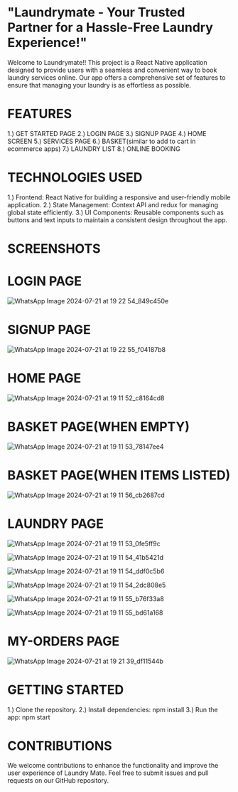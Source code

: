 # "Laundrymate - Your Trusted Partner for a Hassle-Free Laundry Experience!"
Welcome to Laundrymate!! This project is a React Native application designed to provide users with a seamless and convenient way to book laundry services online. Our app offers a comprehensive set of features to ensure that managing your laundry is as effortless as possible.

# FEATURES
1.) GET STARTED PAGE
2.) LOGIN PAGE
3.) SIGNUP PAGE
4.) HOME SCREEN
5.) SERVICES PAGE
6.) BASKET(similar to add to cart in ecommerce apps)
7.) LAUNDRY LIST
8.) ONLINE BOOKING

# TECHNOLOGIES USED
1.) Frontend: React Native for building a responsive and user-friendly mobile application.
2.) State Management: Context API and redux for managing global state efficiently.
3.) UI Components: Reusable components such as buttons and text inputs to maintain a consistent design throughout the app.

# SCREENSHOTS
# LOGIN PAGE
![WhatsApp Image 2024-07-21 at 19 22 54_849c450e](https://github.com/user-attachments/assets/5b7920e8-22d0-4102-a873-20589175c136)

# SIGNUP PAGE
![WhatsApp Image 2024-07-21 at 19 22 55_f04187b8](https://github.com/user-attachments/assets/f368b3ae-2b05-40d8-8588-df2d3b7c1e8a)

# HOME PAGE
![WhatsApp Image 2024-07-21 at 19 11 52_c8164cd8](https://github.com/user-attachments/assets/1dd936de-e0bb-4a63-a812-2df89ff38536)

# BASKET PAGE(WHEN EMPTY)
![WhatsApp Image 2024-07-21 at 19 11 53_78147ee4](https://github.com/user-attachments/assets/b63eb3d0-b2b6-4ad7-872a-31569f35df81)

# BASKET PAGE(WHEN ITEMS LISTED)
![WhatsApp Image 2024-07-21 at 19 11 56_cb2687cd](https://github.com/user-attachments/assets/79978fa2-63b7-4e3c-a5bd-d50291df3f32)


# LAUNDRY PAGE
![WhatsApp Image 2024-07-21 at 19 11 53_0fe5ff9c](https://github.com/user-attachments/assets/d9987ba1-fed6-4eae-8476-e5aa66a82ece)

![WhatsApp Image 2024-07-21 at 19 11 54_41b5421d](https://github.com/user-attachments/assets/755eb9ef-5651-4286-bc44-d2aeaec5f6d9)

![WhatsApp Image 2024-07-21 at 19 11 54_ddf0c5b6](https://github.com/user-attachments/assets/a5d2e897-449c-49cd-a759-1fe98b10fbd7)

![WhatsApp Image 2024-07-21 at 19 11 54_2dc808e5](https://github.com/user-attachments/assets/9c5876e9-2917-4118-91ed-006660dafba7)

![WhatsApp Image 2024-07-21 at 19 11 55_b76f33a8](https://github.com/user-attachments/assets/026ef7ba-e7b0-4111-965a-ffd8fb9a042c)

![WhatsApp Image 2024-07-21 at 19 11 55_bd61a168](https://github.com/user-attachments/assets/8f52d59e-962b-4a19-a215-413f53703070)

# MY-ORDERS PAGE
![WhatsApp Image 2024-07-21 at 19 21 39_df11544b](https://github.com/user-attachments/assets/96615efd-ee7a-44a9-b919-d65a1441a892)

 
# GETTING STARTED
1.) Clone the repository.
2.) Install dependencies: npm install
3.) Run the app: npm start

# CONTRIBUTIONS
We welcome contributions to enhance the functionality and improve the user experience of Laundry Mate. Feel free to submit issues and pull requests on our GitHub repository.
